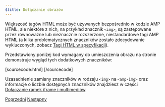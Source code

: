 ```yaml
---
$title: Dołączanie obrazów
---
```


Większość tagów HTML może być używanych bezpośrednio w kodzie AMP HTML, ale niektóre z nich, na przykład znacznik `<img>`, są zastępowane przez równoważne lub nieznacznie rozszerzone, niestandardowe tagi AMP HTML (a kilka problematycznych znaczników zostało zdecydowanie wykluczonych, zobacz [Tagi HTML w specyfikacji](/pl/docs/reference/spec.html)).

Przedstawiony poniżej kod wymagany do umieszczenia obrazu na stronie demonstruje wygląd tych dodatkowych znaczników:

[sourcecode:html]
<amp-img src="welcome.jpg" alt="Welcome" height="400" width="800"></amp-img>
[/sourcecode]

Uzasadnienie zamiany znaczników w rodzaju `<img>` na `<amp-img>` oraz informacje o liczbie dostępnych znaczników znajdziesz w części [Dołączanie ramek iframe i multimediów](/pl/docs/guides/amp_replacements.html).

<div class="prev-next-buttons">
  <a class="button prev-button" href="/pl/docs/tutorials/create/basic_markup.html"><span class="arrow-prev">Poprzedni</span></a>
  <a class="button next-button" href="/pl/docs/tutorials/create/presentation_layout.html"><span class="arrow-next">Następny</span></a>
</div>

